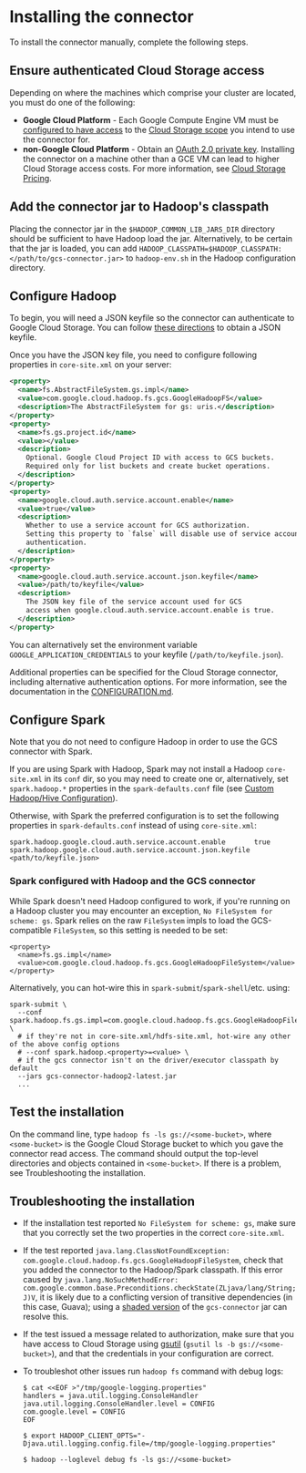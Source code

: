 # Installing the connector

To install the connector manually, complete the following steps.

## Ensure authenticated Cloud Storage access

Depending on where the machines which comprise your cluster are located, you
must do one of the following:

*   **Google Cloud Platform** - Each Google Compute Engine VM must be
    [configured to have access](https://cloud.google.com/compute/docs/authentication#using)
    to the
    [Cloud Storage scope](https://cloud.google.com/storage/docs/authentication#oauth)
    you intend to use the connector for.
*   **non-Google Cloud Platform** - Obtain an
    [OAuth 2.0 private key](https://cloud.google.com/storage/docs/authentication#generating-a-private-key).
    Installing the connector on a machine other than a GCE VM can lead to higher
    Cloud Storage access costs. For more information, see
    [Cloud Storage Pricing](https://cloud.google.com/storage/pricing).

## Add the connector jar to Hadoop's classpath

Placing the connector jar in the `$HADOOP_COMMON_LIB_JARS_DIR` directory should
be sufficient to have Hadoop load the jar. Alternatively, to be certain that the
jar is loaded, you can add
`HADOOP_CLASSPATH=$HADOOP_CLASSPATH:</path/to/gcs-connector.jar>` to
`hadoop-env.sh` in the Hadoop configuration directory.

## Configure Hadoop

To begin, you will need a JSON keyfile so the connector can authenticate to
Google Cloud Storage. You can follow
[these directions](https://cloud.google.com/storage/docs/authentication#service_accounts)
to obtain a JSON keyfile.

Once you have the JSON key file, you need to configure following properties in
`core-site.xml` on your server:

```xml
<property>
  <name>fs.AbstractFileSystem.gs.impl</name>
  <value>com.google.cloud.hadoop.fs.gcs.GoogleHadoopFS</value>
  <description>The AbstractFileSystem for gs: uris.</description>
</property>
<property>
  <name>fs.gs.project.id</name>
  <value></value>
  <description>
    Optional. Google Cloud Project ID with access to GCS buckets.
    Required only for list buckets and create bucket operations.
  </description>
</property>
<property>
  <name>google.cloud.auth.service.account.enable</name>
  <value>true</value>
  <description>
    Whether to use a service account for GCS authorization.
    Setting this property to `false` will disable use of service accounts for
    authentication.
  </description>
</property>
<property>
  <name>google.cloud.auth.service.account.json.keyfile</name>
  <value>/path/to/keyfile</value>
  <description>
    The JSON key file of the service account used for GCS
    access when google.cloud.auth.service.account.enable is true.
  </description>
</property>
```

You can alternatively set the environment variable
`GOOGLE_APPLICATION_CREDENTIALS` to your keyfile (`/path/to/keyfile.json`).

Additional properties can be specified for the Cloud Storage connector,
including alternative authentication options. For more information, see the
documentation in the [CONFIGURATION.md](/gcs/CONFIGURATION.md).

## Configure Spark

Note that you do not need to configure Hadoop in order to use the GCS connector
with Spark.

If you are using Spark with Hadoop, Spark may not install a Hadoop
`core-site.xml` in its `conf` dir, so you may need to create one or,
alternatively, set `spark.hadoop.*` properties in the `spark-defaults.conf` file
(see
[Custom Hadoop/Hive Configuration](https://spark.apache.org/docs/latest/configuration.html#custom-hadoophive-configuration)).

Otherwise, with Spark the preferred configuration is to set the following
properties in `spark-defaults.conf` instead of using `core-site.xml`:

```
spark.hadoop.google.cloud.auth.service.account.enable       true
spark.hadoop.google.cloud.auth.service.account.json.keyfile <path/to/keyfile.json>
```

### Spark configured with Hadoop and the GCS connector

While Spark doesn't need Hadoop configured to work, if you're running on a Hadoop cluster you may encounter an exception, `No FileSystem for scheme: gs`.
Spark relies on the raw `FileSystem` impls to load the GCS-compatible `FileSystem`, so this setting is needed to be set:
```
<property>
  <name>fs.gs.impl</name>
  <value>com.google.cloud.hadoop.fs.gcs.GoogleHadoopFileSystem</value>
</property>
```

Alternatively, you can hot-wire this in `spark-submit`/`spark-shell`/etc. using:
```
spark-submit \
  --conf spark.hadoop.fs.gs.impl=com.google.cloud.hadoop.fs.gcs.GoogleHadoopFileSystem \
  # if they're not in core-site.xml/hdfs-site.xml, hot-wire any other of the above config options
  # --conf spark.hadoop.<property>=<value> \
  # if the gcs connector isn't on the driver/executor classpath by default
  --jars gcs-connector-hadoop2-latest.jar
  ...
```

## Test the installation

On the command line, type `hadoop fs -ls gs://<some-bucket>`, where
`<some-bucket>` is the Google Cloud Storage bucket to which you gave the
connector read access. The command should output the top-level directories and
objects contained in `<some-bucket>`. If there is a problem, see Troubleshooting
the installation.

## Troubleshooting the installation

*   If the installation test reported `No FileSystem for scheme: gs`, make sure
    that you correctly set the two properties in the correct `core-site.xml`.

*   If the test reported `java.lang.ClassNotFoundException:
    com.google.cloud.hadoop.fs.gcs.GoogleHadoopFileSystem`, check that you added
    the connector to the Hadoop/Spark classpath. If this error caused by
    `java.lang.NoSuchMethodError:
    com.google.common.base.Preconditions.checkState(ZLjava/lang/String;J)V`, it
    is likely due to a conflicting version of transitive dependencies (in this
    case, Guava); using a
    [shaded version](https://storage.googleapis.com/hadoop-lib/gcs/gcs-connector-hadoop2-latest.jar)
    of the `gcs-connector` jar can resolve this.

*   If the test issued a message related to authorization, make sure that you
    have access to Cloud Storage using
    [gsutil](https://cloud.google.com/storage/docs/gsutil) (`gsutil ls -b
    gs://<some-bucket>`), and that the credentials in your configuration are
    correct.

*   To troubleshot other issues run `hadoop fs` command with debug logs:

    ```
    $ cat <<EOF >"/tmp/google-logging.properties"
    handlers = java.util.logging.ConsoleHandler
    java.util.logging.ConsoleHandler.level = CONFIG
    com.google.level = CONFIG
    EOF

    $ export HADOOP_CLIENT_OPTS="-Djava.util.logging.config.file=/tmp/google-logging.properties"

    $ hadoop --loglevel debug fs -ls gs://<some-bucket>
    ```
